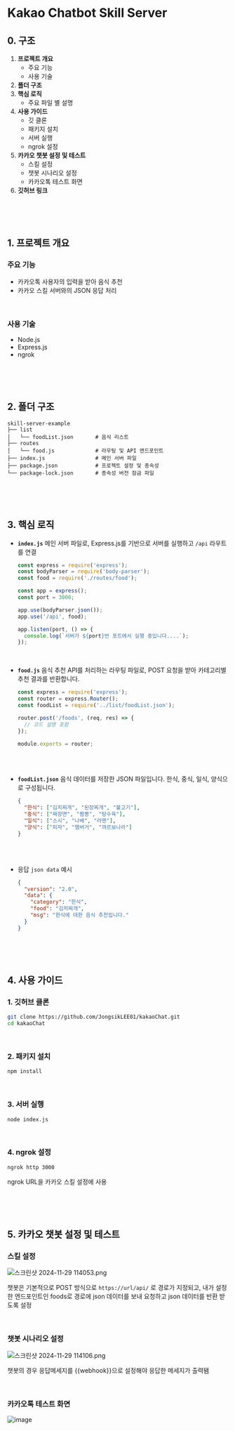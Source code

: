 # Kakao Chatbot Skill Server

## 0. 구조

1. **프로젝트 개요**
    - 주요 기능
    - 사용 기술
2. **폴더 구조**
3. **핵심 로직**
    - 주요 파일 별 설명
4. **사용 가이드**
    - 깃 클론
    - 패키지 설치
    - 서버 실행
    - ngrok 설정
5. **카카오 챗봇 설정 및 테스트**
    - 스킬 설정
    - 챗봇 시나리오 설정
    - 카카오톡 테스트 화면
6. **깃허브 링크**

<br><br><br>

## 1. **프로젝트 개요**

### 주요 기능
- 카카오톡 사용자의 입력을 받아 음식 추천
- 카카오 스킬 서버와의 JSON 응답 처리

<br>

### 사용 기술
- Node.js
- Express.js
- ngrok

<br><br><br>

## 2. **폴더 구조**

```
skill-server-example
├── list
│   └── foodList.json       # 음식 리스트
├── routes
│   └── food.js             # 라우팅 및 API 엔드포인트
├── index.js                # 메인 서버 파일
├── package.json            # 프로젝트 설정 및 종속성
└── package-lock.json       # 종속성 버전 잠금 파일
```

<br><br><br>

## 3. 핵심 로직
- **`index.js`**
메인 서버 파일로, Express.js를 기반으로 서버를 실행하고 `/api` 라우트를 연결
    
    ```jsx
    const express = require('express');
    const bodyParser = require('body-parser');
    const food = require('./routes/food');
    
    const app = express();
    const port = 3000;
    
    app.use(bodyParser.json());
    app.use('/api', food);
    
    app.listen(port, () => {
      console.log(`서버가 ${port}번 포트에서 실행 중입니다....`);
    });
    ```

<br>
    

- **`food.js`**
음식 추천 API를 처리하는 라우팅 파일로, POST 요청을 받아 카테고리별 추천 결과를 반환합니다.
    
    ```jsx
    const express = require('express');
    const router = express.Router();
    const foodList = require('../list/foodList.json');
    
    router.post('/foods', (req, res) => {
      // 코드 설명 포함
    });
    
    module.exports = router;
    ```
    
    <br><br>

- **`foodList.json`**
음식 데이터를 저장한 JSON 파일입니다. 한식, 중식, 일식, 양식으로 구성됩니다.
    
    ```json
    {
      "한식": ["김치찌개", "된장찌개", "불고기"],
      "중식": ["짜장면", "짬뽕", "탕수육"],
      "일식": ["스시", "나베", "라멘"],
      "양식": ["피자", "햄버거", "까르보나라"]
    }
    ```

    <br><br>

- 응답 `json data` 예시
    
    ```json
    {
      "version": "2.0",
      "data": {
        "category": "한식",
        "food": "김치찌개",
        "msg": "한식에 대한 음식 추천입니다."
      }
    }
    ```

    <br><br><br>

## 4. **사용 가이드**

### **1. 깃허브 클론**

```bash
git clone https://github.com/JongsikLEE01/kakaoChat.git
cd kakaoChat
```

<br>

### **2. 패키지 설치**

```bash
npm install
```

<br>

### **3. 서버 실행**

```bash
node index.js
```

<br>

### **4. ngrok 설정**

```bash
ngrok http 3000
```

ngrok URL을 카카오 스킬 설정에 사용

<br><br><br>


## 5. 카카오 챗봇 설정 및 테스트

### 스킬 설정

![스크린샷 2024-11-29 114053.png](https://prod-files-secure.s3.us-west-2.amazonaws.com/78dc0e61-0667-415d-93d6-66223b91cf67/79d0bbe5-4379-458f-816f-dec16615c97a/%EC%8A%A4%ED%81%AC%EB%A6%B0%EC%83%B7_2024-11-29_114053.png)

챗봇은 기본적으로 POST 방식으로 `https://url/api/` 로 경로가 지정되고, 내가 설정한 엔드포인트인 foods로 경로에 json 데이터를 보내 요청하고 json 데이터를 반환 받도록 설정

<br>

### 챗봇 시나리오 설정

![스크린샷 2024-11-29 114106.png](https://prod-files-secure.s3.us-west-2.amazonaws.com/78dc0e61-0667-415d-93d6-66223b91cf67/946be3eb-075c-45c4-bec0-982422d52917/%EC%8A%A4%ED%81%AC%EB%A6%B0%EC%83%B7_2024-11-29_114106.png)

챗봇의 경우 응답메세지를 {{webhook}}으로 설정해야 응답한 메세지가 출력됌

<br>

### 카카오톡 테스트 화면
![image](https://github.com/user-attachments/assets/4d98a7c0-4a7e-4f57-8706-beda0d72eba9)
